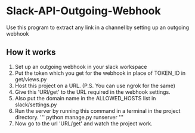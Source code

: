 # Slack-API-Outgoing-Webhook
Use this program to extract any link in a channel by setting up an outgoing webhook

## How it works 
1. Set up an outgoing webhook in your slack workspace
2. Put the token which you get for the webhook in place of TOKEN_ID in get/views.py
3. Host this project on a URL. (P.S. You can use ngrok for the same) 
4. Give this 'URl/get' to the URL required in the webhook settings.
5. Also put the domain name in the ALLOWED_HOSTS list in slack/settings.py
6. Run the server by running this command in a terminal in the project directory.
'''
python manage.py runserver
'''
7. Now go to the url 'URL/get' and watch the project work.
